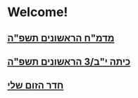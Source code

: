 # Welcome!

## [מדמ"ח הראשונים תשפ"ה](https://docs.google.com/document/d/1dld9wXXdvzCpWRWiYyq2OuRJC_ulmolfUFkrHb8nLj0/edit?usp=sharing)
## [כיתה י"ב/3 הראשונים תשפ"ה](https://docs.google.com/document/d/1O3CGlc2Qg66RhqXkKDK25_4_HB8olhEKMIbRojV7Y04/edit?usp=sharing)
## [חדר הזום שלי](https://us04web.zoom.us/j/5684313969?pwd=y47f4iXk0WOF74rsa41xTKanQrrsbW.1)


